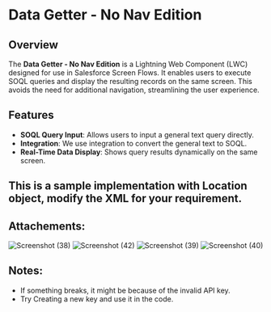 # Data Getter - No Nav Edition 

## Overview

The **Data Getter - No Nav Edition** is a Lightning Web Component (LWC) designed for use in Salesforce Screen Flows. It enables users to execute SOQL queries and display the resulting records on the same screen. This avoids the need for additional navigation, streamlining the user experience.

## Features

- **SOQL Query Input**: Allows users to input a general text query directly.
- **Integration**: We use integration to convert the general text to SOQL.
- **Real-Time Data Display**: Shows query results dynamically on the same screen.

## This is a sample implementation with Location object, modify the XML for your requirement.

## Attachements:

![Screenshot (38)](https://github.com/user-attachments/assets/a151f642-1179-42da-8779-75c763d4c7f8)
![Screenshot (42)](https://github.com/user-attachments/assets/711e1969-d3b8-4388-8e41-4447226cbe17)
![Screenshot (39)](https://github.com/user-attachments/assets/afb6e99e-7244-4131-a15c-2d445a42e339)
![Screenshot (40)](https://github.com/user-attachments/assets/cca5d2b1-db1b-4460-99c5-8ec5d33ca32b)

## Notes:
- If something breaks, it might be because of the invalid API key.
- Try Creating a new key and use it in the code.

